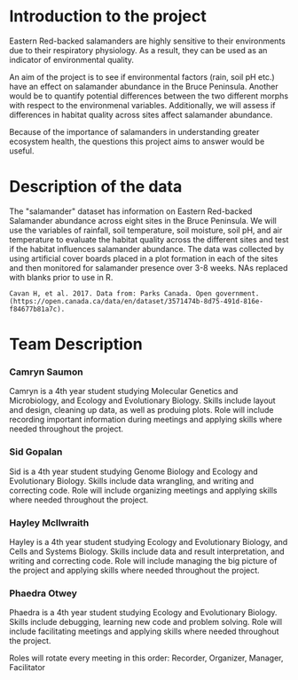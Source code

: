 # Introduction to the project
Eastern Red-backed salamanders are highly sensitive to their environments due to their respiratory physiology. As a result, they can be used as an indicator of environmental quality. 

An aim of the project is to see if environmental factors (rain, soil pH etc.) have an effect on salamander abundance in the Bruce Peninsula. Another would be to quantify potential differences between the two different morphs with respect to the environmenal variables. Additionally, we will assess if  differences in habitat quality across sites affect salamander abundance.

Because of the importance of salamanders in understanding greater ecosystem health, the questions this project aims to answer would be useful.


# Description of the data

The "salamander" dataset has information on Eastern Red-backed Salamander abundance across eight sites in the Bruce Peninsula. We will use the variables of rainfall, soil temperature, soil moisture, soil pH, and air temperature to evaluate the habitat quality across the different sites and test if the habitat influences salamander abundance. The data was collected by using artificial cover boards placed in a plot formation in each of the sites and then monitored for salamander presence over 3-8 weeks. NAs replaced with blanks prior to use in R.

    Cavan H, et al. 2017. Data from: Parks Canada. Open government.
    (https://open.canada.ca/data/en/dataset/3571474b-8d75-491d-816e-f84677b81a7c).


# Team Description

### Camryn Saumon
Camryn is a 4th year student studying Molecular Genetics and Microbiology, and Ecology and Evolutionary Biology. Skills include layout and design, cleaning up data, as well as produing plots. Role will include recording important information during meetings and applying skills where needed throughout the project.

### Sid Gopalan
Sid is a 4th year student studying Genome Biology and Ecology and Evolutionary Biology. Skills include data wrangling, and writing and correcting code. Role will include organizing meetings and applying skills where needed throughout the project.

### Hayley McIlwraith
Hayley is a 4th year student studying Ecology and Evolutionary Biology, and Cells and Systems Biology. Skills include data and result interpretation, and writing and correcting code. Role will include managing the big picture of the project and applying skills where needed throughout the project.

### Phaedra Otwey
Phaedra is a 4th year student studying Ecology and Evolutionary Biology. Skills include debugging, learning new code and problem solving. Role will include facilitating meetings and applying skills where needed throughout the project.


Roles will rotate every meeting in this order: Recorder, Organizer, Manager, Facilitator
